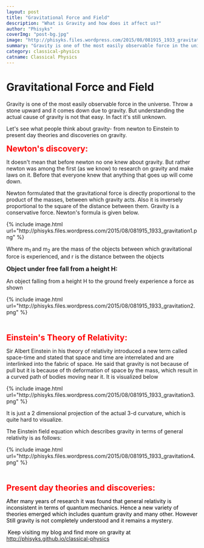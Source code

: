 ```yaml
---
layout: post
title: "Gravitational Force and Field"
description: "What is Gravity and how does it affect us?"
author: "Phisyks"
coverImg: "post-bg.jpg"
image: "http://phisyks.files.wordpress.com/2015/08/081915_1933_gravitation3.png"
summary: "Gravity is one of the most easily observable force in the universe. Throw a stone upward and it comes down due to gravity. But understanding the actual cause of gravity is not that easy. In fact it's still unknown."
category: classical-physics
catname: Classical Physics
---
```


# Gravitational Force and Field

<p>Gravity is one of the most easily observable force in the universe. Throw a stone upward and it comes down due to gravity. But understanding the actual cause of gravity is not that easy. In fact it's still unknown.
</p><p>Let's see what people think about gravity- from newton to Einstein to present day theories and discoveries on gravity.
</p><p><span style="font-size:16pt;"><span style="color:red;"><strong>Newton's discovery: </strong></span>
		</span></p><p>It doesn't mean that before newton no one knew about gravity. But rather newton was among the first (as we know) to research on gravity and make laws on it. Before that everyone knew that anything that goes up will come down.
</p><p>Newton formulated that the gravitational force is directly proportional to the product of the masses, between which gravity acts. Also it is inversely proportional to the square of the distance between them. Gravity is a conservative force. Newton's formula is given below.
</p><p>{% include image.html url="http://phisyks.files.wordpress.com/2015/08/081915_1933_gravitation1.png" %}<span style="font-size:24pt;"><strong>
			</strong></span></p><p>Where m<sub>1 </sub>and m<sub>2</sub> are the mass of the objects between which gravitational force is experienced, and r is the distance between the objects
</p><p><span style="font-size:12pt;"><strong>Object under free fall from a height H:
</strong></span></p><p>An object falling from a height H to the ground freely experience a force as shown
</p><p>{% include image.html url="http://phisyks.files.wordpress.com/2015/08/081915_1933_gravitation2.png" %}<span style="font-size:14pt;"><strong>
			</strong></span></p><p>
 </p><p><span style="color:red;font-size:16pt;"><strong>Einstein's Theory of Relativity:
</strong></span></p><p>Sir Albert Einstein in his theory of relativity introduced a new term called space-time and stated that space and time are interrelated and are interlinked into the fabric of space. He said that gravity is not because of pull but it is because of th deformation of space by the mass, which result in a curved path of bodies moving near it. It is visualized below
</p><p>
{% include image.html url="http://phisyks.files.wordpress.com/2015/08/081915_1933_gravitation3.png" %}
	</p><p>It is just a 2 dimensional projection of the actual 3-d curvature, which is quite hard to visualize.
</p><p>The Einstein field equation which describes gravity in terms of general relativity is as follows:
</p><p>
{% include image.html url="http://phisyks.files.wordpress.com/2015/08/081915_1933_gravitation4.png" %}
	</p><p>
 </p><p><span style="color:red;font-size:16pt;"><strong>Present day theories and discoveries:
</strong></span></p><p><span style="color:black;">After many years of research it was found that general relativity is inconsistent in terms of quantum mechanics. Hence a new variety of theories emerged which includes quantum gravity and many other. However Still gravity is not completely understood and it remains a mystery. 
</span></p><p>
 <span style="color:black;">Keep visiting my blog and find more on gravity at <a href="http://phisyks.github.io/classical-physics.html">http://phisyks.github.io/classical-physics</a>
		</span>